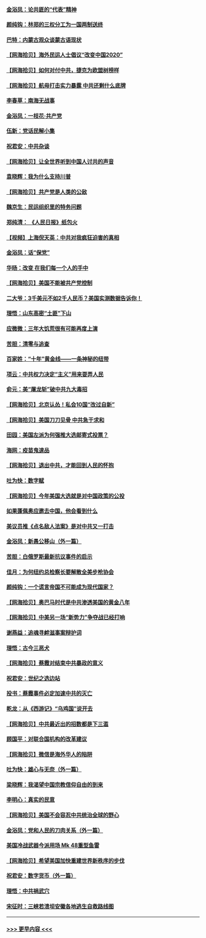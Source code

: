#### [金浴凤：论共匪的“代表”精神](../pages/nsc993/n12377546.md?t=09031751) 
#### [颜纯钩：林郑的三权分工为一国两制送终](../pages/nsc993/n12377306.md?t=09031751) 
#### [巴特：内蒙古观众谈蒙古语现状](../pages/nsc993/n12376923.md?t=09031751) 
#### [【网海拾贝】海外民运人士倡议“改变中国2020”](../pages/nsc993/n12376682.md?t=09031751) 
#### [【网海拾贝】如何对付中共，捷克为欧盟树榜样](../pages/nsc993/n12374209.md?t=09031751) 
#### [【网海拾贝】航母打击实力暴露 中共还剩什么底牌](../pages/nsc993/n12371825.md?t=09031751) 
#### [李春草：南海无战事](../pages/nsc993/n12371159.md?t=09031751) 
#### [金浴凤：一枝花·共产党](../pages/nsc993/n12368757.md?t=09031751) 
#### [伍新：党话民解小集](../pages/nsc993/n12366907.md?t=09031751) 
#### [祝君安：中共杂谈](../pages/nsc993/n12366076.md?t=09031751) 
#### [【网海拾贝】让全世界听到中国人讨共的声音](../pages/nsc993/n12365569.md?t=09031751) 
#### [袁晓辉：我为什么支持川普](../pages/nsc993/n12362670.md?t=09031751) 
#### [【网海拾贝】共产党是人类的公敌](../pages/nsc993/n12363182.md?t=09031751) 
#### [魏京生：民运组织里的特务问题](../pages/nsc993/n12363010.md?t=09031751) 
#### [郑纯清： 《人民日报》纸包火](../pages/nsc993/n12362706.md?t=09031751) 
#### [【视频】上海倪天英：中共对我疯狂迫害的真相](../pages/nsc993/n12356341.md?t=09031751) 
#### [金浴凤：话“保党”](../pages/nsc993/n12361867.md?t=09031751) 
#### [华旸：改变 在我们每一个人的手中](../pages/nsc993/n12361774.md?t=09031751) 
#### [【网海拾贝】美国不能被共产党控制](../pages/nsc993/n12360271.md?t=09031751) 
#### [二大爷：3千美元不如2千人民币？美国实测数据告诉你！](../pages/nsc993/n12358563.md?t=09031751) 
#### [理悟：山东高密“土匪”下山](../pages/nsc993/n12358535.md?t=09031751) 
#### [应微微：三年大饥荒很有可能再度上演](../pages/nsc993/n12358523.md?t=09031751) 
#### [苦胆：清零与追查](../pages/nsc993/n12358501.md?t=09031751) 
#### [百家姓：“十年”黄金线——一条神秘的纽带](../pages/nsc993/n12358319.md?t=09031751) 
#### [项云：中共权力决定“主义”用来耍弄人民](../pages/nsc993/n12358172.md?t=09031751) 
#### [俞元：美“屠龙斩”破中共九大毒招](../pages/nsc993/n12357822.md?t=09031751) 
#### [【网海拾贝】北京认怂！私会10国“改过自新”](../pages/nsc993/n12357784.md?t=09031751) 
#### [【网海拾贝】美国刀刀见骨 中共急于求和](../pages/nsc993/n12355511.md?t=09031751) 
#### [田园：美国左派为何强推大选邮寄式投票？](../pages/nsc993/n12352963.md?t=09031751) 
#### [海网：疫苗鬼速品](../pages/nsc993/n12354438.md?t=09031751) 
#### [【网海拾贝】退出中共，才能回到人民的怀抱](../pages/nsc993/n12352634.md?t=09031751) 
#### [吐为快：数字赋](../pages/nsc993/n12352317.md?t=09031751) 
#### [【网海拾贝】今年美国大选就是对中国政策的公投](../pages/nsc993/n12350973.md?t=09031751) 
#### [如果蓬佩奥应邀去中国，他会看到什么](../pages/nsc993/n12350945.md?t=09031751) 
#### [美议员推《点名敌人法案》是对中共又一打击](../pages/nsc993/n12350765.md?t=09031751) 
#### [金浴凤：新愚公移山（外一篇）](../pages/nsc993/n12350253.md?t=09031751) 
#### [苦胆：白俄罗斯最新抗议事件的启示](../pages/nsc993/n12349989.md?t=09031751) 
#### [佳月：为何纽约总检察长要解散全美步枪协会](../pages/nsc993/n12349939.md?t=09031751) 
#### [颜纯钩：一个谎言帝国不可能成为现代国家？](../pages/nsc993/n12349898.md?t=09031751) 
#### [【网海拾贝】奥巴马时代是中共渗透美国的黄金八年](../pages/nsc993/n12349284.md?t=09031751) 
#### [【网海拾贝】中美另一场“新势力”争夺战已经打响](../pages/nsc993/n12346998.md?t=09031751) 
#### [谢燕益：追魂寻衅滋事案辩护词](../pages/nsc993/n12346892.md?t=09031751) 
#### [理悟：古今三恶犬](../pages/nsc993/n12345190.md?t=09031751) 
#### [【网海拾贝】蔡霞对结束中共暴政的意义](../pages/nsc993/n12344263.md?t=09031751) 
#### [祝君安：世纪之选边站](../pages/nsc993/n12342382.md?t=09031751) 
#### [投书：蔡霞事件必定加速中共的灭亡](../pages/nsc993/n12341881.md?t=09031751) 
#### [乾龙：从《西游记》“乌鸡国”说开去](../pages/nsc993/n12341690.md?t=09031751) 
#### [【网海拾贝】中共最近出的招数都是下三滥](../pages/nsc993/n12341593.md?t=09031751) 
#### [顾国平：对联合国机构的改革建议](../pages/nsc993/n12339928.md?t=09031751) 
#### [【网海拾贝】微信是海外华人的陷阱](../pages/nsc993/n12338868.md?t=09031751) 
#### [吐为快：雄心与无奈（外一篇）](../pages/nsc993/n12338132.md?t=09031751) 
#### [梁晓辉：我渴望中国宗教信仰自由的到来](../pages/nsc993/n12336657.md?t=09031751) 
#### [李明心：真实的民意](../pages/nsc993/n12336089.md?t=09031751) 
#### [【网海拾贝】美国不会容忍中共统治全球的野心](../pages/nsc993/n12336063.md?t=09031751) 
#### [金浴凤：党和人民的刀肉关系（外一篇）](../pages/nsc993/n12335834.md?t=09031751) 
#### [美国冷战武器今派用场 Mk 48重型鱼雷](../pages/nsc993/n12335354.md?t=09031751) 
#### [【网海拾贝】希望美国加快重建世界新秩序的步伐](../pages/nsc993/n12334224.md?t=09031751) 
#### [祝君安：数字货币（外一篇）](../pages/nsc993/n12334186.md?t=09031751) 
#### [理悟：中共祸武穴](../pages/nsc993/n12333962.md?t=09031751) 
#### [宋征时：三峡若溃坝安徽各地逃生自救路线图](../pages/nsc993/n12332450.md?t=09031751) 

----
#### [ >>> 更早内容 <<< ](../indexes/nsc993-earlier.md)
